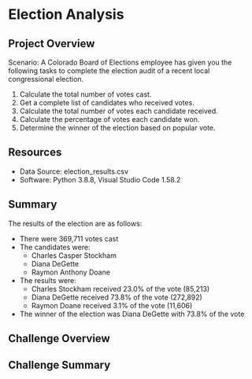 # Election Analysis

## Project Overview
Scenario: A Colorado Board of Elections employee has given you the following tasks to complete the election audit of a recent local congressional election.

1. Calculate the total number of votes cast.
2. Get a complete list of candidates who received votes.
3. Calculate the total number of votes each candidate received.
4. Calculate the percentage of votes each candidate won.
5. Determine the winner of the election based on popular vote.

## Resources
* Data Source: election_results.csv
* Software: Python 3.8.8, Visual Studio Code 1.58.2

## Summary
The results of the election are as follows:
- There were 369,711 votes cast
- The candidates were:
  - Charles Casper Stockham
  - Diana DeGette
  - Raymon Anthony Doane
- The results were:
  - Charles Stockham received 23.0% of the vote (85,213)
  - Diana DeGette received 73.8% of the vote (272,892)
  - Raymon Doane received 3.1% of the vote (11,606)
- The winner of the election was Diana DeGette with 73.8% of the vote

## Challenge Overview

## Challenge Summary
